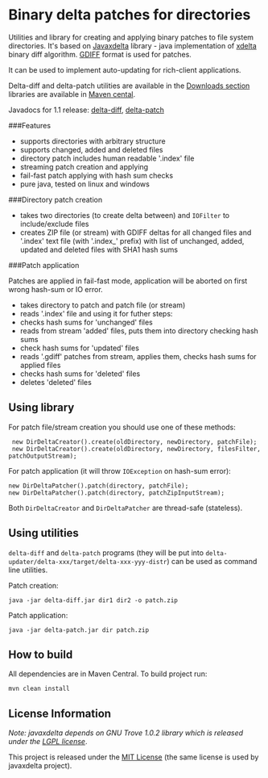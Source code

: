 Binary delta patches for directories
====================================

Utilities and library for creating and applying binary patches to file system directories.
It's based on [Javaxdelta](http://javaxdelta.sourceforge.net/) library - java implementation of [xdelta](http://xdelta.org/) binary diff algorithm.
[GDIFF](http://www.w3.org/TR/NOTE-gdiff-19970901) format is used for patches.

It can be used to implement auto-updating for rich-client applications.

Delta-diff and delta-patch utilities are available in the [Downloads section](https://github.com/alexkasko/delta-updater/downloads)
libraries are available in [Maven cental](http://repo1.maven.org/maven2/com/alexkasko/delta/).

Javadocs for 1.1 release: [delta-diff](http://alexkasko.github.com/delta-updater/diff-javadocs),
[delta-patch](http://alexkasko.github.com/delta-updater/patch-javadocs)

###Features

 - supports directories with arbitrary structure
 - supports changed, added and deleted files
 - directory patch includes human readable '.index' file
 - streaming patch creation and applying
 - fail-fast patch applying with hash sum checks
 - pure java, tested on linux and windows

###Directory patch creation

 - takes two directories (to create delta between) and `IOFilter` to include/exclude files
 - creates ZIP file (or stream) with GDIFF deltas for all changed files and '.index' text file (with '.index_' prefix)
 with list of unchanged, added, updated and deleted files with SHA1 hash sums

###Patch application

Patches are applied in fail-fast mode, application will be aborted on first wrong hash-sum or IO error.

 - takes directory to patch and patch file (or stream)
 - reads '.index' file and using it for futher steps:
 - checks hash sums for 'unchanged' files
 - reads from stream 'added' files, puts them into directory checking hash sums
 - check hash sums for 'updated' files
 - reads '.gdiff' patches from stream, applies them, checks hash sums for applied files
 - checks hash sums for 'deleted' files
 - deletes 'deleted' files

Using library
-------------

For patch file/stream creation you should use one of these methods:

     new DirDeltaCreator().create(oldDirectory, newDirectory, patchFile);
     new DirDeltaCreator().create(oldDirectory, newDirectory, filesFilter, patchOutputStream);

For patch application (it will throw `IOException` on hash-sum error):

    new DirDeltaPatcher().patch(directory, patchFile);
    new DirDeltaPatcher().patch(directory, patchZipInputStream);

Both `DirDeltaCreator` and `DirDeltaPatcher` are thread-safe (stateless).

Using utilities
---------------

`delta-diff` and `delta-patch` programs (they will be put into `delta-updater/delta-xxx/target/delta-xxx-yyy-distr`) can be used as
command line utilities.

Patch creation:

    java -jar delta-diff.jar dir1 dir2 -o patch.zip

Patch application:

    java -jar delta-patch.jar dir patch.zip

How to build
------------

All dependencies are in Maven Central. To build project run:

    mvn clean install

License Information
-------------------

_Note: javaxdelta depends on GNU Trove 1.0.2 library which is released under the [LGPL license](http://www.gnu.org/licenses/lgpl-2.1.html)_.

This project is released under the [MIT License](http://www.opensource.org/licenses/mit-license.php)
(the same license is used by javaxdelta project).